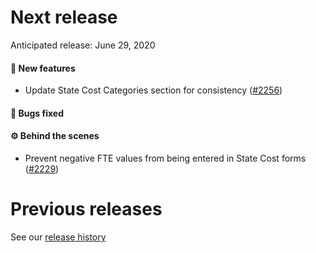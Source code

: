 # Next release

Anticipated release: June 29, 2020

#### 🚀 New features

- Update State Cost Categories section for consistency ([#2256])

#### 🐛 Bugs fixed

#### ⚙️ Behind the scenes

- Prevent negative FTE values from being entered in State Cost forms ([#2229])

# Previous releases

See our [release history](https://github.com/18F/cms-hitech-apd/releases)

[#2229]: https://github.com/18F/cms-hitech-apd/issues/2229
[#2256]: https://github.com/18F/cms-hitech-apd/issues/2256
